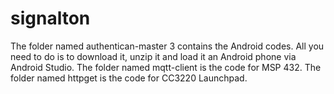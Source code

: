 # signalton
The folder named authentican-master 3 contains the Android codes. All you need to do is to download it, unzip it and load it an Android phone via Android Studio.
The folder named mqtt-client is the code for MSP 432.
The folder named httpget is the code for CC3220 Launchpad.
